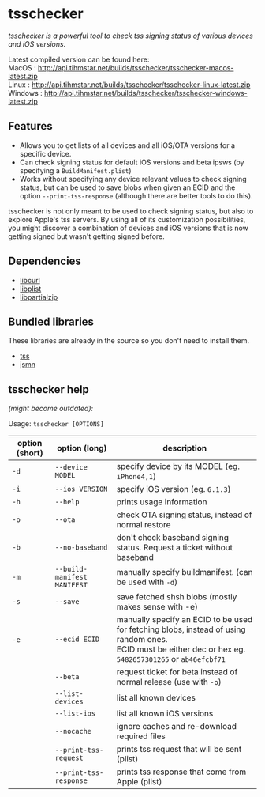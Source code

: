 # tsschecker  
_tsschecker is a powerful tool to check tss signing status of various devices and iOS versions._

Latest compiled version can be found here:  
MacOS   : http://api.tihmstar.net/builds/tsschecker/tsschecker-macos-latest.zip  
Linux   : http://api.tihmstar.net/builds/tsschecker/tsschecker-linux-latest.zip  
Windows : http://api.tihmstar.net/builds/tsschecker/tsschecker-windows-latest.zip  
  
## Features  
* Allows you to get lists of all devices and all iOS/OTA versions for a specific device.
* Can check signing status for default iOS versions and beta ipsws (by specifying a `BuildManifest.plist`)
* Works without specifying any device relevant values to check signing status, but can be used to save blobs when given an ECID and the option `--print-tss-response` (although there are better tools to do this).

tsschecker is not only meant to be used to check signing status, but also to explore Apple's tss servers.
By using all of its customization possibilities, you might discover a combination of devices and iOS versions that is now getting signed but wasn't getting signed before.  

## Dependencies  
* [libcurl](https://curl.haxx.se/libcurl/)
* [libplist](https://github.com/libimobiledevice/libplist)
* [libpartialzip](http://www.openjailbreak.org/projects/libpartialzip-1-0)

## Bundled libraries  
These libraries are already in the source so you don't need to install them.
* [tss](https://github.com/libimobiledevice)
* [jsmn](https://github.com/zserge/jsmn)

## tsschecker help  
_(might become outdated):_

Usage: `tsschecker [OPTIONS]`

| option (short) | option (long)             | description                                                                       |
|----------------|---------------------------|-----------------------------------------------------------------------------------|
|  `-d`          | `--device MODEL`          |	specify device by its MODEL (eg. `iPhone4,1`)                                    |
|  `-i`          | `--ios VERSION`           | specify iOS version (eg. `6.1.3`)                                                 |
|  `-h`          | `--help`                  |		prints usage information                                                       |
|  `-o`          | `--ota`	                 |	check OTA signing status, instead of normal restore                              |
|  `-b`          | `--no-baseband`           |	don't check baseband signing status. Request a ticket without baseband           |
|  `-m`          |`--build-manifest MANIFEST`| manually specify buildmanifest. (can be used with `-d`)                           |  
|  `-s`          |`--save`		     | save fetched shsh blobs (mostly makes sense with -e)                              |  
|  `-e`          | `--ecid ECID`	           | manually specify an ECID to be used for fetching blobs, instead of using random ones. <br>ECID must be either dec or hex eg. `5482657301265` or `ab46efcbf71`                                                          |
|                |  `--beta`	               |	request ticket for beta instead of normal release (use with `-o`)                |
|                | `--list-devices`          | list all known devices                                                            |
|                |`--list-ios`	             | list all known iOS versions                                                       |
|                |`--nocache`       	       | ignore caches and re-download required files                                      |
|                |`--print-tss-request`      | prints tss request that will be sent (plist)                                      |
|                |`--print-tss-response`     | prints tss response that come from Apple (plist)                                  |
